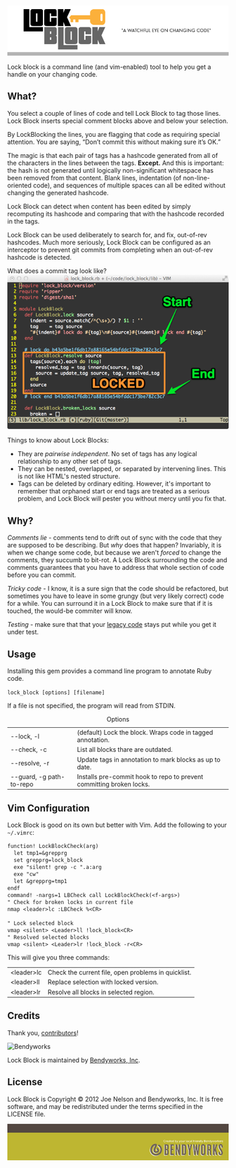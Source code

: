 ![Logo](doc/header.png "Logo")

Lock block is a command line (and vim-enabled) tool to help you get
a handle on your changing code.

## What?

You select a couple of lines of code and tell Lock Block to tag those
lines. Lock Block inserts special comment blocks above and below your selection.

By LockBlocking the lines, you are flagging that code as requiring special attention.
You are saying, “Don’t commit this without making sure it’s OK.”

The magic is that each pair of tags has a hashcode generated from all of the characters
in the lines between the tags. <strong>Except.</strong> And this is important: the hash
is not generated until logically non-significant whitespace has been removed
from that content. Blank lines, indentation (of non-line-oriented code), and sequences of
multiple spaces can all be edited without changing the generated hashcode.

Lock Block can detect when content has been edited by simply recomputing its hashcode and
comparing that with the hashcode recorded in the tags.

Lock Block can be used deliberately to search for, and fix, out-of-rev hashcodes. Much more
seriously, Lock Block can be configured as an interceptor to prevent git commits from
completing when an out-of-rev hashcode is detected.

What does a commit tag look like?
![Locked Block](doc/locked_block.png "Locked Block")

Things to know about Lock Blocks:
<ul>
<li>They are <em>pairwise independent</em>. No set of tags has any logical
  relationship to any other set of tags.</li>
<li> They can be nested, overlapped, or separated by intervening lines.
  This is not like HTML's nested structure.</li>
<li>Tags can be deleted by ordinary editing. However, it's important to remember that
  orphaned start or end tags are treated as a serious problem, and Lock Block will
  pester you without mercy until you fix that.</li>
</ul>


## Why?

*Comments lie* - comments tend to drift out of sync with the code
that they are supposed to be describing. But *why* does that happen?
Invariably, it is when we change some code, but because we aren't
*forced* to change the comments, they succumb to bit-rot. A Lock
Block surrounding the code and comments guarantees that you have
to address that whole section of code before you can commit.

*Tricky code* - I know, it is a sure sign that the code should be
refactored, but sometimes you have to leave in some grungy (but
very likely correct) code for a while. You can surround it in a
Lock Block to make sure that if it is touched, the would-be commiter
will know.

*Testing* - make sure that that your [legacy
code](http://www.amazon.com/Working-Effectively-Legacy-Michael-Feathers/dp/0131177052/)
stays put while you get it under test.

## Usage

Installing this gem provides a command line program to annotate Ruby
code.

`lock_block [options] [filename]`

If a file is not specified, the program will read from STDIN.

<table>
  <caption>Options</caption>
<tbody>
  <tr>
    <td>--lock, -l</td>
    <td>(default) Lock the block. Wraps code in tagged annotation.</td>
  </tr>
  <tr>
    <td>--check, -c</td>
    <td>List all blocks thare are outdated.</td>
  </tr>
  <tr>
    <td>--resolve, -r</td>
    <td>Update tags in annotation to mark blocks as up to date.</td>
  </tr>
  <tr>
    <td>--guard, -g path-to-repo</td>
    <td>Installs pre-commit hook to repo to prevent committing broken locks.</td>
  </tr>
</tbody>
</table>

## Vim Configuration

Lock Block is good on its own but better with Vim. Add the
following to your `~/.vimrc`:

    function! LockBlockCheck(arg)
      let tmp1=&grepprg
      set grepprg=lock_block
      exe "silent! grep -c ".a:arg
      exe "cw"
      let &grepprg=tmp1
    endf
    command! -nargs=1 LBCheck call LockBlockCheck(<f-args>)
    " Check for broken locks in current file
    nmap <leader>lc :LBCheck %<CR>

    " Lock selected block
    vmap <silent> <Leader>ll !lock_block<CR>
    " Resolved selected blocks
    vmap <silent> <Leader>lr !lock_block -r<CR>

This will give you three commands:

<table>
<tbody>
  <tr>
    <td>&lt;leader&gt;lc</td>
    <td>Check the current file, open problems in quicklist.</td>
  </tr>
  <tr>
    <td>&lt;leader&gt;ll</td>
    <td>Replace selection with locked version.</td>
  </tr>
  <tr>
    <td>&lt;leader&gt;lr</td>
    <td>Resolve all blocks in selected region.</td>
  </tr>
</tbody>
</table>

## Credits

Thank you, [contributors](lock_block/graphs/contributors)!

![Bendyworks](http://bendyworks.com/assets/bendyworks_logo.png)

Lock Block is maintained by [Bendyworks, Inc](http://bendyworks.com).

## License

Lock Block is Copyright © 2012 Joe Nelson and Bendyworks, Inc. It
is free software, and may be redistributed under the terms specified
in the LICENSE file.

![Footer](doc/bendyworks_github_footer.png "Footer")
